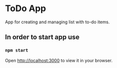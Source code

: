 # ToDo App
App for creating and managing list with to-do items. 
## In order to start app use 
### `npm start`
Open [http://localhost:3000](http://localhost:3000) to view it in your browser.
